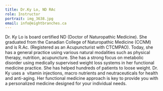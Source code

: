 ```yaml
---
title: Dr.Ky Lo, ND RAc
role: Instructor
portrait: img_3638.jpg
email: info@eightbranches.ca
---
```

Dr. Ky Lo is board certified ND (Doctor of Naturopathic Medicine). She graduated from the Canadian College of Naturopathic Medicine (CCNM) and is R.Ac. (Registered as an Acupuncturist with CTCMPAO). Today, she has a general practice using various natural modalities such as physical therapy, nutrition, acupuncture. She has a strong focus on metabolic disorder using medically supervised weight loss systems in her functional medicine practice. She has helped hundreds of patients to loose weight. Dr. Ky uses a  vitamin injections, macro nutrients and neutraceuticals for health and anti-aging. Her functional medicine approach is key to provide you with a personalized medicine designed for your individual needs.